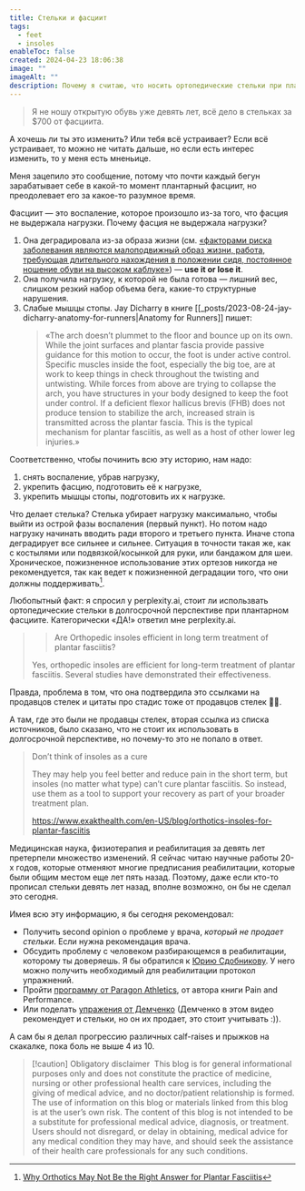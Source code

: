 ```yaml
---
title: Стельки и фасциит
tags:
  - feet
  - insoles
enableToc: false
created: 2024-04-23 18:06:38
image: ""
imageAlt: ""
description: Почему я считаю, что носить ортопедические стельки при плантарном фасциите в долгосрочной перспективе — не стоит, и даже, возможно, вредно.
---
```

> Я не ношу открытую обувь уже девять лет, всё дело в стельках за $700 от фасциита.

А хочешь ли ты это изменить? Или тебя всё устраивает? Если всё устраивает, то можно не читать дальше, но если есть интерес изменить, то у меня есть мненьице.

Меня зацепило это сообщение, потому что почти каждый бегун зарабатывает себе в какой-то момент плантарный фасциит, но преодолевает его за какое-то разумное время.

Фасциит — это воспаление, которое произошло из-за того, что фасция не выдержала нагрузки. Почему фасция не выдержала нагрузки?
1. Она деградировала из-за образа жизни (см. [«факторами риска заболевания являются малоподвижный образ жизни, работа, требующая длительного нахождения в положении сидя, постоянное ношение обуви на высоком каблуке»](https://ru.wikipedia.org/wiki/Плантарный_фасциит#Этиология)) — **use it or lose it**.
2. Она получила нагрузку, к которой не была готова — лишний вес, слишком резкий набор объема бега, какие-то структурные нарушения.
3. Слабые мышцы стопы. Jay Dicharry в книге [[_posts/2023-08-24-jay-dicharry-anatomy-for-runners|Anatomy for Runners]] пишет:
	> «The arch doesn’t plummet to the floor and bounce up on its own. While the joint surfaces and plantar fascia provide passive guidance for this motion to occur, the foot is under active control. Specific muscles inside the foot, especially the big toe, are at work to keep things in check throughout the twisting and untwisting. While forces from above are trying to collapse the arch, you have structures in your body designed to keep the foot under control. If a deficient flexor hallicus brevis (FHB) does not produce tension to stabilize the arch, increased strain is transmitted across the plantar fascia. This is the typical mechanism for plantar fasciitis, as well as a host of other lower leg injuries.»

Соответственно, чтобы починить всю эту историю, нам надо:
1. снять воспаление, убрав нагрузку,
2. укрепить фасцию, подготовить её к нагрузке,
3. укрепить мышцы стопы, подготовить их к нагрузке.

Что делает стелька? Стелька убирает нагрузку максимально, чтобы выйти из острой фазы воспаления (первый пункт). Но потом надо нагрузку начинать вводить ради второго и третьего пункта. Иначе стопа деградирует все сильнее и сильнее. Ситуация  в точности такая же, как с костылями или подвязкой/косынкой для руки, или бандажом для шеи. Хроническое, пожизненное использование этих ортезов никогда не рекомендуется, так как ведет к пожизненной деградации того, что они должны поддерживать[^1].

Любопытный факт: я спросил у perplexity.ai, стоит ли использвать ортопедические стельки в долгосрочной перспективе при плантарном фасциите. Категорически «ДА!» ответил мне perplexity.ai.

> > Are Orthopedic insoles efficient in long term treatment of plantar fasciitis?
> 
> Yes, orthopedic insoles are efficient for long-term treatment of plantar fasciitis. Several studies have demonstrated their effectiveness.

Правда, проблема в том, что она подтвердила это ссылками на продавцов стелек и цитаты про стадис тоже от продавцов стелек 🤷‍♂️.

А там, где это были не продавцы стелек, вторая ссылка из списка источников, было сказано, что не стоит их использовать в долгосрочной перспективе, но почему-то это не попало в ответ.

> Don’t think of insoles as a cure
> 
> They may help you feel better and reduce pain in the short term, but insoles (no matter what type) can’t cure plantar fasciitis. So instead, use them as a tool to support your recovery as part of your broader treatment plan.
> 
> <https://www.exakthealth.com/en-US/blog/orthotics-insoles-for-plantar-fasciitis>

Медицинская наука, физиотерапия и реабилитация за девять лет претерпели множество изменений. Я сейчас читаю научные работы 20-х годов, которые отменяют многие предписания реабилитации, которые были общим местом еще лет пять назад. Поэтому, даже если кто-то прописал стельки девять лет назад, вполне возможно, он бы не сделал это сегодня.

Имея всю эту информацию, я бы сегодня рекомендовал:
- Получить second opinion о проблеме у врача, _который не продает стельки_. Если нужна рекомендация врача.
- Обсудить проблему с человеком разбирающемся в реабилитации, которому ты доверяешь. Я бы обратился к [Юрию Сдобникову](https://www.instagram.com/dr.sdobnikov/). У него можно получить необходимый для реабилитации протокол упражнений.
- Пройти [программу от Paragon Athletics](https://www.youtube.com/playlist?list=PLFQgdcz4m2ZHkjJMPzsrrPJTTYIbX69hs), от автора книги Pain and Performance.
- Или поделать [упражения от Демченко](https://www.youtube.com/watch?v=jPC5OUhJQls) (Демченко в этом видео рекомендует и стельки, но он их продает, это стоит учитывать :)).

А сам бы я делал прогрессию различных calf-raises и прыжков на скакалке, пока боль не выше 4 из 10.

> [!caution] Obligatory disclaimer
>  This blog is for general informational purposes only and does not constitute the practice of medicine, nursing or other professional health care services, including the giving of medical advice, and no doctor/patient relationship is formed. The use of information on this blog or materials linked from this blog is at the user’s own risk. The content of this blog is not intended to be a substitute for professional medical advice, diagnosis, or treatment. Users should not disregard, or delay in obtaining, medical advice for any medical condition they may have, and should seek the assistance of their health care professionals for any such conditions.

[^1]: [Why Orthotics May Not Be the Right Answer for Plantar Fasciitis](https://simplifaster.com/articles/orthotics-alternative-solutions-plantar-fasciitis/)
